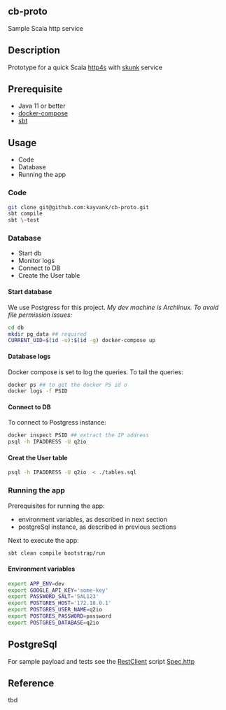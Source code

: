 cb-proto
----
Sample Scala http service

## Description
Prototype for a quick Scala [http4s](https://http4s.org/) with [skunk](https://github.com/tpolecat/skunk) service

## Prerequisite
- Java 11 or better
- [docker-compose](https://docs.docker.com/compose/)
- [sbt](https://www.scala-sbt.org/)

## Usage
- Code
- Database
- Running the app

### Code

``` sh
git clone git@github.com:kayvank/cb-proto.git
sbt compile
sbt \~test
```

### Database
- Start db
- Monitor logs
- Connect to DB
- Create the User table

#### Start database

We use Postgress for this project. 
*My dev machine is Archlinux. To avoid file permission issues:*

``` sh
cd db
mkdir pg_data ## required 
CURRENT_UID=$(id -u):$(id -g) docker-compose up
```
#### Database logs
Docker compose is set to log the queries.  To tail the queries:

``` sh
docker ps ## to get the docker PS id o 
docker logs -f PSID

```

#### Connect to DB
To connect to Postgress instance:

``` sh
docker inspect PSID ## extract the IP address 
psql -h IPADDRESS -U q2io 
```
#### Creat the User table

``` sh
psql -h IPADDRESS -U q2io  < ./tables.sql
```

### Running the app
Prerequisites for running the app:
- environment variables, as described in next section
- postgreSql instance, as described in previous sections

Next to execute the app:
``` sh
sbt clean compile bootstrap/run
```
#### Environment variables

``` sh
export APP_ENV=dev
export GOOGLE_API_KEY='some-key'
export PASSWORD_SALT='SAL123'
export POSTGRES_HOST='172.18.0.1'
export POSTGRES_USER_NAME=q2io
export POSTGRES_PASSWORD=password
export POSTGRES_DATABASE=q2io
```

## PostgreSql
For sample payload and tests see the [RestClient](https://github.com/pashky/restclient.el) script [Spec.http](./modules/scripts/Spec.http)

## Reference
tbd
